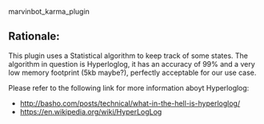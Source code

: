 marvinbot_karma_plugin

## Rationale:
This plugin uses a Statistical algorithm to keep track of some states. The
algorithm in question is Hyperloglog, it has an accuracy of 99% and a very
low memory footprint (5kb maybe?), perfectly acceptable for our use case.

Please refer to the following link for more information aboyt Hyperloglog:
- http://basho.com/posts/technical/what-in-the-hell-is-hyperloglog/
- https://en.wikipedia.org/wiki/HyperLogLog

